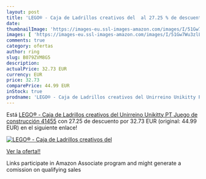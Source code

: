 ```yaml
---
layout: post
title: 'LEGO® - Caja de Ladrillos creativos del  al 27.25 % de descuento'
date: 
thumbnailImage: 'https://images-eu.ssl-images-amazon.com/images/I/51Gw7Wu3zlL._SL200_.jpg'
images: [ 'https://images-eu.ssl-images-amazon.com/images/I/51Gw7Wu3zlL._SL200_.jpg' ]
comments: true
category: ofertas
author: ring
slug: B079ZVM8G5
description:
actualPrice: 32.73 EUR
currency: EUR
price: 32.73
comparePrice: 44.99 EUR
inStock: true
prodname: 'LEGO® - Caja de Ladrillos creativos del Unirreino Unikitty PT Juego de construcción  41455'
---
```


Está [LEGO® - Caja de Ladrillos creativos del Unirreino Unikitty PT Juego de construcción  41455](https://www.amazon.es/dp/B079ZVM8G5/?tag=tolees-21) con 27.25 de descuento por 32.73 EUR (original: 44.99 EUR) en el siguiente enlace!

[![LEGO® - Caja de Ladrillos creativos del ](https://images-eu.ssl-images-amazon.com/images/I/51Gw7Wu3zlL._SL200_.jpg)](https://www.amazon.es/dp/B079ZVM8G5/?tag=tolees-21)

[Ver la oferta!!](https://www.amazon.es/dp/B079ZVM8G5/?tag=tolees-21)

Links participate in Amazon Associate program and might generate a comission on qualifying sales


